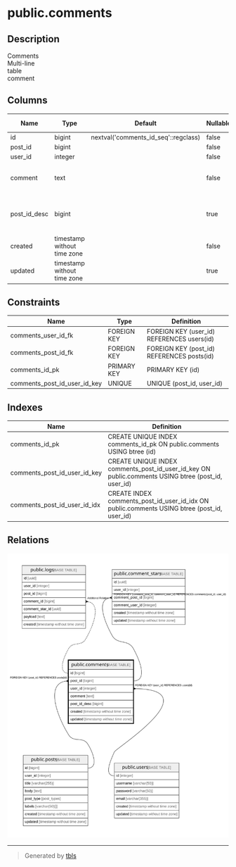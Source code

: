 # public.comments

## Description

Comments  
Multi-line  
table  
comment

## Columns

| Name | Type | Default | Nullable | Extra Definition | Children | Parents | Comment |
| ---- | ---- | ------- | -------- | ---------------- | -------- | ------- | ------- |
| id | bigint | nextval('comments_id_seq'::regclass) | false |  | [public.logs](public.logs.md) |  |  |
| post_id | bigint |  | false |  | [public.comment_stars](public.comment_stars.md) | [public.posts](public.posts.md) |  |
| user_id | integer |  | false |  | [public.comment_stars](public.comment_stars.md) | [public.users](public.users.md) |  |
| comment | text |  | false |  |  |  | Comment<br>Multi-line<br>column<br>comment |
| post_id_desc | bigint |  | true | GENERATED ALWAYS AS (post_id * '-1'::integer) STORED |  |  |  |
| created | timestamp without time zone |  | false |  |  |  |  |
| updated | timestamp without time zone |  | true |  |  |  |  |

## Constraints

| Name | Type | Definition |
| ---- | ---- | ---------- |
| comments_user_id_fk | FOREIGN KEY | FOREIGN KEY (user_id) REFERENCES users(id) |
| comments_post_id_fk | FOREIGN KEY | FOREIGN KEY (post_id) REFERENCES posts(id) |
| comments_id_pk | PRIMARY KEY | PRIMARY KEY (id) |
| comments_post_id_user_id_key | UNIQUE | UNIQUE (post_id, user_id) |

## Indexes

| Name | Definition |
| ---- | ---------- |
| comments_id_pk | CREATE UNIQUE INDEX comments_id_pk ON public.comments USING btree (id) |
| comments_post_id_user_id_key | CREATE UNIQUE INDEX comments_post_id_user_id_key ON public.comments USING btree (post_id, user_id) |
| comments_post_id_user_id_idx | CREATE INDEX comments_post_id_user_id_idx ON public.comments USING btree (post_id, user_id) |

## Relations

![er](public.comments.svg)

---

> Generated by [tbls](https://github.com/k1LoW/tbls)
